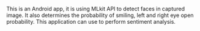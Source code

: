 This is an Android app, it is using MLkit API to detect faces in captured image. It also determines the probability of smiling, left and right eye open probability. This application can use to perform sentiment analysis.
